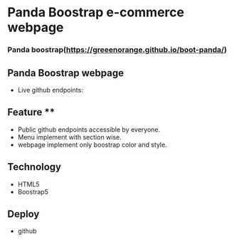 # Panda Boostrap e-commerce webpage
### Panda boostrap(https://greeenorange.github.io/boot-panda/)

## Panda Boostrap webpage
* Live github endpoints:

## Feature **
* Public github endpoints accessible by everyone.
* Menu implement with section wise.
* webpage implement only boostrap color and style.

## Technology
* HTML5
* Boostrap5

## Deploy
* github